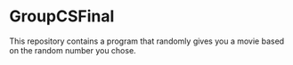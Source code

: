 # GroupCSFinal
This repository contains a program that randomly gives you a movie based on the random number you chose.
